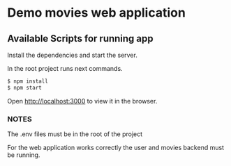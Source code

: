 # Demo movies web application

## Available Scripts for running app

Install the dependencies and start the server.

In the root project runs next commands.

```sh
$ npm install
$ npm start
```

Open [http://localhost:3000](http://localhost:3000) to view it in the browser.

### NOTES

The .env files must be in the root of the project

For the web application works correctly the user and movies backend must be running.